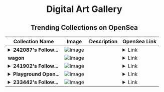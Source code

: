 <div align="center">

# Digital Art Gallery

## Trending Collections on OpenSea

| Collection Name                       | Image                                                                                     | Description                       | OpenSea Link                                                                                          |
|---------------------------------------|-------------------------------------------------------------------------------------------|-----------------------------------|--------------------------------------------------------------------------------------------------------|
| **<details><summary>242087's Follow...</summary>242087's Follower</details>** | ![Image](https://i.seadn.io/s/raw/files/19f9f090920392cc3650cbdf4361755b.png?w=500&auto=format?w=200&auto=format) |  | <details><summary>Link</summary>[242087's Follower](https://opensea.io/collection/242087-s-follower)</details> |
| **wagon** | ![Image](https://i.seadn.io/s/raw/files/fe1f7808e6c85661c7a036cb8fc3a964.png?w=500&auto=format?w=200&auto=format) |  | <details><summary>Link</summary>[wagon](https://opensea.io/collection/wagon-14)</details> |
| **<details><summary>241902's Follow...</summary>241902's Follower</details>** | ![Image](https://i.seadn.io/s/raw/files/19f9f090920392cc3650cbdf4361755b.png?w=500&auto=format?w=200&auto=format) |  | <details><summary>Link</summary>[241902's Follower](https://opensea.io/collection/241902-s-follower)</details> |
| **<details><summary>Playground Open...</summary>Playground Open Ticketing Ecosystem Event 11799</details>** | ![Image](https://i.seadn.io/s/raw/files/ad4b567b5e819f5eb9dc8588aeb6896f.png?w=500&auto=format?w=200&auto=format) |  | <details><summary>Link</summary>[Playground Open Ticketing Ecosystem Event 11799](https://opensea.io/collection/playground-open-ticketing-ecosystem-event-11799)</details> |
| **<details><summary>233442's Follow...</summary>233442's Follower</details>** | ![Image](https://i.seadn.io/s/raw/files/19f9f090920392cc3650cbdf4361755b.png?w=500&auto=format?w=200&auto=format) |  | <details><summary>Link</summary>[233442's Follower](https://opensea.io/collection/233442-s-follower)</details> |

</div>